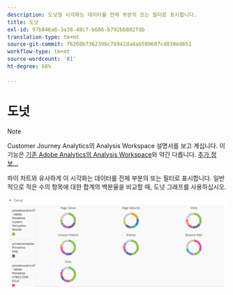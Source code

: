 ```yaml
---
description: 도넛형 시각화는 데이터를 전체 부분의 또는 필터로 표시합니다.
title: 도넛
exl-id: 97b846a6-3a38-48c7-b686-b792bb882fdb
translation-type: tm+mt
source-git-commit: 76260b7362396c76942dadab599607cd038ed651
workflow-type: tm+mt
source-wordcount: '81'
ht-degree: 66%

---
```


# 도넛

>[!NOTE]
>
>Customer Journey Analytics의 Analysis Workspace 설명서를 보고 계십니다. 이 기능은 [기존 Adobe Analytics의 Analysis Workspace](https://docs.adobe.com/content/help/ko-KR/analytics/analyze/analysis-workspace/home.html)와 약간 다릅니다. [추가 정보...](/help/getting-started/cja-aa.md)

파이 차트와 유사하게 이 시각화는 데이터를 전체 부분의 또는 필터로 표시합니다. 일반적으로 적은 수의 항목에 대한 합계의 백분율을 비교할 때, 도넛 그래프를 사용하십시오.

![](assets/donut.png)
